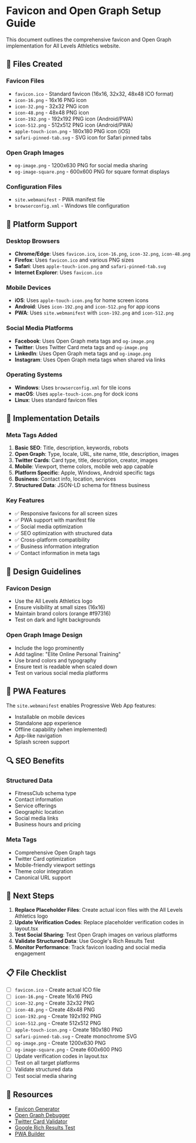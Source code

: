 # Favicon and Open Graph Setup Guide

This document outlines the comprehensive favicon and Open Graph implementation for All Levels Athletics website.

## 📁 Files Created

### Favicon Files
- `favicon.ico` - Standard favicon (16x16, 32x32, 48x48 ICO format)
- `icon-16.png` - 16x16 PNG icon
- `icon-32.png` - 32x32 PNG icon  
- `icon-48.png` - 48x48 PNG icon
- `icon-192.png` - 192x192 PNG icon (Android/PWA)
- `icon-512.png` - 512x512 PNG icon (Android/PWA)
- `apple-touch-icon.png` - 180x180 PNG icon (iOS)
- `safari-pinned-tab.svg` - SVG icon for Safari pinned tabs

### Open Graph Images
- `og-image.png` - 1200x630 PNG for social media sharing
- `og-image-square.png` - 600x600 PNG for square format displays

### Configuration Files
- `site.webmanifest` - PWA manifest file
- `browserconfig.xml` - Windows tile configuration

## 🎯 Platform Support

### Desktop Browsers
- **Chrome/Edge**: Uses `favicon.ico`, `icon-16.png`, `icon-32.png`, `icon-48.png`
- **Firefox**: Uses `favicon.ico` and various PNG sizes
- **Safari**: Uses `apple-touch-icon.png` and `safari-pinned-tab.svg`
- **Internet Explorer**: Uses `favicon.ico`

### Mobile Devices
- **iOS**: Uses `apple-touch-icon.png` for home screen icons
- **Android**: Uses `icon-192.png` and `icon-512.png` for app icons
- **PWA**: Uses `site.webmanifest` with `icon-192.png` and `icon-512.png`

### Social Media Platforms
- **Facebook**: Uses Open Graph meta tags and `og-image.png`
- **Twitter**: Uses Twitter Card meta tags and `og-image.png`
- **LinkedIn**: Uses Open Graph meta tags and `og-image.png`
- **Instagram**: Uses Open Graph meta tags when shared via links

### Operating Systems
- **Windows**: Uses `browserconfig.xml` for tile icons
- **macOS**: Uses `apple-touch-icon.png` for dock icons
- **Linux**: Uses standard favicon files

## 🔧 Implementation Details

### Meta Tags Added
1. **Basic SEO**: Title, description, keywords, robots
2. **Open Graph**: Type, locale, URL, site name, title, description, images
3. **Twitter Cards**: Card type, title, description, creator, images
4. **Mobile**: Viewport, theme colors, mobile web app capable
5. **Platform Specific**: Apple, Windows, Android specific tags
6. **Business**: Contact info, location, services
7. **Structured Data**: JSON-LD schema for fitness business

### Key Features
- ✅ Responsive favicons for all screen sizes
- ✅ PWA support with manifest file
- ✅ Social media optimization
- ✅ SEO optimization with structured data
- ✅ Cross-platform compatibility
- ✅ Business information integration
- ✅ Contact information in meta tags

## 🎨 Design Guidelines

### Favicon Design
- Use the All Levels Athletics logo
- Ensure visibility at small sizes (16x16)
- Maintain brand colors (orange #f97316)
- Test on dark and light backgrounds

### Open Graph Image Design
- Include the logo prominently
- Add tagline: "Elite Online Personal Training"
- Use brand colors and typography
- Ensure text is readable when scaled down
- Test on various social media platforms

## 📱 PWA Features

The `site.webmanifest` enables Progressive Web App features:
- Installable on mobile devices
- Standalone app experience
- Offline capability (when implemented)
- App-like navigation
- Splash screen support

## 🔍 SEO Benefits

### Structured Data
- FitnessClub schema type
- Contact information
- Service offerings
- Geographic location
- Social media links
- Business hours and pricing

### Meta Tags
- Comprehensive Open Graph tags
- Twitter Card optimization
- Mobile-friendly viewport settings
- Theme color integration
- Canonical URL support

## 🚀 Next Steps

1. **Replace Placeholder Files**: Create actual icon files with the All Levels Athletics logo
2. **Update Verification Codes**: Replace placeholder verification codes in layout.tsx
3. **Test Social Sharing**: Test Open Graph images on various platforms
4. **Validate Structured Data**: Use Google's Rich Results Test
5. **Monitor Performance**: Track favicon loading and social media engagement

## 📋 File Checklist

- [ ] `favicon.ico` - Create actual ICO file
- [ ] `icon-16.png` - Create 16x16 PNG
- [ ] `icon-32.png` - Create 32x32 PNG
- [ ] `icon-48.png` - Create 48x48 PNG
- [ ] `icon-192.png` - Create 192x192 PNG
- [ ] `icon-512.png` - Create 512x512 PNG
- [ ] `apple-touch-icon.png` - Create 180x180 PNG
- [ ] `safari-pinned-tab.svg` - Create monochrome SVG
- [ ] `og-image.png` - Create 1200x630 PNG
- [ ] `og-image-square.png` - Create 600x600 PNG
- [ ] Update verification codes in layout.tsx
- [ ] Test on all target platforms
- [ ] Validate structured data
- [ ] Test social media sharing

## 🔗 Resources

- [Favicon Generator](https://realfavicongenerator.net/)
- [Open Graph Debugger](https://developers.facebook.com/tools/debug/)
- [Twitter Card Validator](https://cards-dev.twitter.com/validator)
- [Google Rich Results Test](https://search.google.com/test/rich-results)
- [PWA Builder](https://www.pwabuilder.com/)
